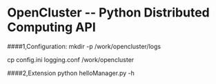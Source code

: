 OpenCluster  --   Python Distributed Computing API
===========
####1,Configuration:
  mkdir -p /work/opencluster/logs
  
  cp config.ini logging.conf /work/opencluster

####2,Extension
    python helloManager.py -h
    
